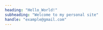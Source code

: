 ```yaml
---
heading: "Hello_World!"
subheading: "Welcome to my personal site"
handle: "example@gmail.com"
---
```



